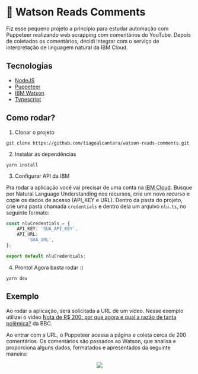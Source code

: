 # 🤖 Watson Reads Comments
  Fiz esse pequeno projeto a principio para estudar automação com Puppeteer realizando web scrapping com comentários do YouTube. Depois de coletados os comentários, decidi integrar com o serviço de interpretação de linguagem natural da IBM Cloud.
  
## Tecnologias
- [NodeJS](https://nodejs.org/en/)
- [Puppeteer](https://pptr.dev/)
- [IBM Watson](https://www.ibm.com/watson/br-pt/)
- [Typescript](https://www.typescriptlang.org/) 

## Como rodar?

1. Clonar o projeto

`git clone https://github.com/tiagoalcantara/watson-reads-comments.git`

2. Instalar as dependências

`yarn install`

3. Configurar API da IBM

  Pra rodar a aplicação você vai precisar de uma conta na [IBM Cloud](https://cloud.ibm.com/). Busque por Natural Language Understanding nos recursos, crie um novo recurso e copie os dados de acesso (API_KEY e URL).
  Dentro da pasta do projeto, crie uma pasta chamada `credentials` e dentro dela um arquivo `nlu.ts`, no seguinte formato:
  
```typescript
const nluCredentials = {
    API_KEY: 'SUA_API_KEY',
    API_URL:
        'SUA_URL',
};

export default nluCredentials;
```

4. Pronto! Agora basta rodar :)

`yarn dev`

## Exemplo

Ao rodar a aplicação, será solicitada a URL de um vídeo. Nesse exemplo utilizei o vídeo [Nota de R$ 200: por que agora e qual a razão de tanta polêmica?](https://www.youtube.com/watch?v=u0A5Opejy2k) da BBC.

Ao entrar com a URL, o Puppeteer acessa a página e coleta cerca de 200 comentários. Os comentários são passados ao Watson, que analisa e proporciona alguns dados, formatados e apresentados da seguinte maneira:

<p align="center">
  <image src="https://i.imgur.com/kUURt1M.png">
</p>
